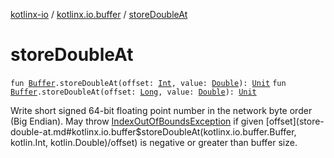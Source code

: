 [kotlinx-io](../index.md) / [kotlinx.io.buffer](index.md) / [storeDoubleAt](./store-double-at.md)

# storeDoubleAt

`fun `[`Buffer`](-buffer/index.md)`.storeDoubleAt(offset: `[`Int`](https://kotlinlang.org/api/latest/jvm/stdlib/kotlin/-int/index.html)`, value: `[`Double`](https://kotlinlang.org/api/latest/jvm/stdlib/kotlin/-double/index.html)`): `[`Unit`](https://kotlinlang.org/api/latest/jvm/stdlib/kotlin/-unit/index.html)
`fun `[`Buffer`](-buffer/index.md)`.storeDoubleAt(offset: `[`Long`](https://kotlinlang.org/api/latest/jvm/stdlib/kotlin/-long/index.html)`, value: `[`Double`](https://kotlinlang.org/api/latest/jvm/stdlib/kotlin/-double/index.html)`): `[`Unit`](https://kotlinlang.org/api/latest/jvm/stdlib/kotlin/-unit/index.html)

Write short signed 64-bit floating point number in the network byte order (Big Endian).
May throw [IndexOutOfBoundsException](https://kotlinlang.org/api/latest/jvm/stdlib/kotlin/-index-out-of-bounds-exception/index.html) if given [offset](store-double-at.md#kotlinx.io.buffer$storeDoubleAt(kotlinx.io.buffer.Buffer, kotlin.Int, kotlin.Double)/offset) is negative or greater than buffer size.


